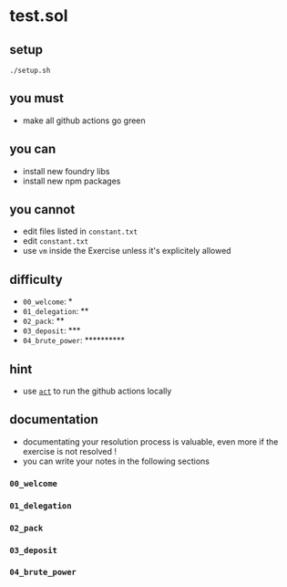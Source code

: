 # test.sol

## setup

```
./setup.sh
```

## you must

- make all github actions go green

## you can

- install new foundry libs
- install new npm packages

## you cannot

- edit files listed in `constant.txt`
- edit `constant.txt`
- use `vm` inside the Exercise unless it's explicitely allowed

## difficulty

- `00_welcome`: *
- `01_delegation`: **
- `02_pack`: **
- `03_deposit`: ***
- `04_brute_power`: **********

## hint

- use [`act`](https://github.com/nektos/act) to run the github actions locally

## documentation

- documentating your resolution process is valuable, even more if the exercise is not resolved !
- you can write your notes in the following sections

### `00_welcome`
### `01_delegation`
### `02_pack`
### `03_deposit`
### `04_brute_power`

